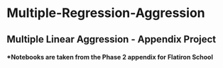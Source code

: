 # Multiple-Regression-Aggression

## Multiple Linear Aggression - Appendix Project
#### *Notebooks are taken from the Phase 2 appendix for Flatiron School
